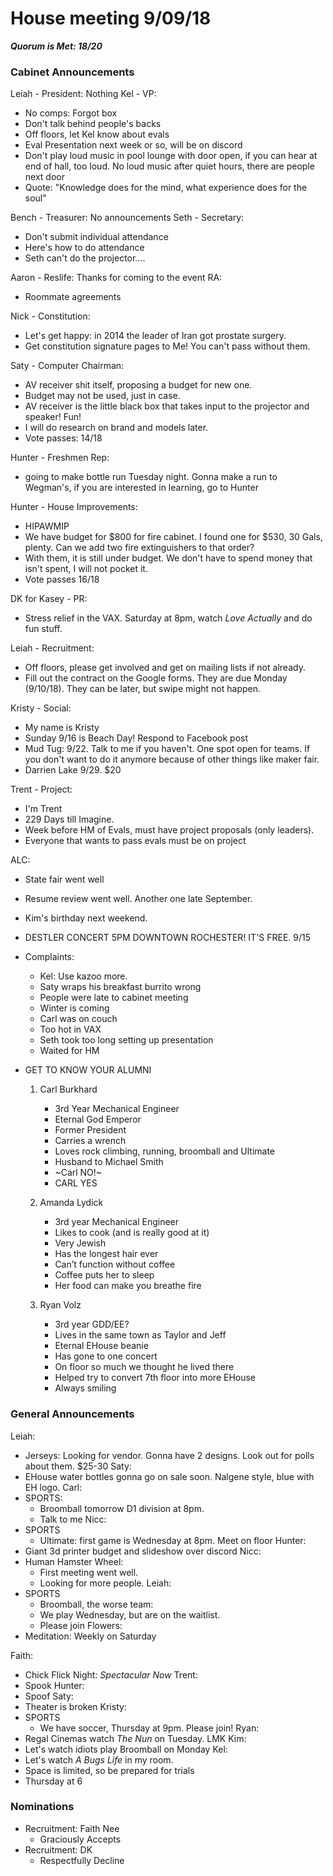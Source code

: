 # House meeting 9/09/18
***Quorum is Met: 18/20*** 

### Cabinet Announcements

Leiah - President: Nothing
Kel - VP: 

- No comps: Forgot box
- Don't talk behind people's backs
- Off floors, let Kel know about evals
- Eval Presentation next week or so, will be on discord
- Don't play loud music in pool lounge with door open, if you can hear at end of hall, too loud. No loud music after quiet hours, there are people next door
- Quote: "Knowledge does for the mind, what experience does for the soul"

Bench - Treasurer: No announcements
Seth - Secretary: 

- Don't submit individual attendance
- Here's how to do attendance
- Seth can't do the projector....

Aaron - Reslife: Thanks for coming to the event
RA:

- Roommate agreements

Nick - Constitution:

- Let's get happy: in 2014 the leader of Iran got prostate surgery. 
- Get constitution signature pages to Me! You can't pass without them.

Saty - Computer Chairman: 

- AV receiver shit itself, proposing a budget for new one. 
- Budget may not be used, just in case. 
- AV receiver is the little black box that takes input to the projector and speaker! Fun!
- I will do research on brand and models later. 
- Vote passes: 14/18

Hunter - Freshmen Rep:

- going to make bottle run Tuesday night. Gonna make a run to Wegman's, if you are interested in learning, go to Hunter

Hunter - House Improvements:

- HIPAWMIP
- We have budget for $800 for fire cabinet. I found one for $530, 30 Gals, plenty. Can we add two fire extinguishers to that order?
- With them, it is still under budget. We don't have to spend money that isn't spent, I will not pocket it.
- Vote passes 16/18

DK for Kasey - PR: 

- Stress relief in the VAX. Saturday at 8pm, watch _Love Actually_ and do fun stuff.

Leiah - Recruitment:

- Off floors, please get involved and get on mailing lists if not already. 
- Fill out the contract on the Google forms. They are due Monday (9/10/18). They can be later, but swipe might not happen. 

Kristy - Social:

- My name is Kristy
- Sunday 9/16 is Beach Day! Respond to Facebook post
- Mud Tug: 9/22. Talk to me if you haven't. One spot open for teams. If you don't want to do it anymore because of other things like maker fair.
- Darrien Lake 9/29. $20

Trent - Project:

- I'm Trent
- 229 Days till Imagine.
- Week before HM of Evals, must have project proposals (only leaders). 
- Everyone that wants to pass evals must be on project

ALC:

- State fair went well
- Resume review went well. Another one late September.
- Kim's birthday next weekend. 
- DESTLER CONCERT 5PM DOWNTOWN ROCHESTER! IT'S FREE. 9/15
- Complaints:
  
  - Kel: Use kazoo more.
  - Saty wraps his breakfast burrito wrong
  - People were late to cabinet meeting
  - Winter is coming
  - Carl was on couch
  - Too hot in VAX
  - Seth took too long setting up presentation
  - Waited for HM
- GET TO KNOW YOUR ALUMNI
  
  1. Carl Burkhard
      - 3rd Year Mechanical Engineer
      - Eternal God Emperor 
      - Former President
      - Carries a wrench
      - Loves rock climbing, running, broomball and Ultimate
      - Husband to Michael Smith
      - ~Carl NO!~
      - CARL YES

  2. Amanda Lydick
      - 3rd year Mechanical Engineer
      - Likes to cook (and is really good at it)
      - Very Jewish
      - Has the longest hair ever
      - Can’t function without coffee
      - Coffee puts her to sleep
      - Her food can make you breathe fire

  3. Ryan Volz
      - 3rd year GDD/EE? 
      - Lives in the same town as Taylor and Jeff 
      - Eternal EHouse beanie
      - Has gone to one concert
      - On floor so much we thought he lived there
      - Helped try to convert 7th floor into more EHouse
      - Always smiling


### General Announcements

Leiah:
  - Jerseys: Looking for vendor. Gonna have 2 designs. Look out for polls about them. $25-30
Saty:
  - EHouse water bottles gonna go on sale soon. Nalgene style, blue with EH logo.
Carl:
  - SPORTS: 
    - Broomball tomorrow D1 division at 8pm. 
    - Talk to me
Nicc:
  - SPORTS
    - Ultimate: first game is Wednesday at 8pm. Meet on floor
Hunter:
  - Giant 3d printer budget and slideshow over discord
Nicc:
  - Human Hamster Wheel:
    - First meeting went well. 
    - Looking for more people. 
Leiah:
  - SPORTS
    - Broomball, the worse team:
    - We play Wednesday, but are on the waitlist. 
    - Please join
Flowers:
  - Meditation: Weekly on Saturday

Faith: 
  - Chick Flick Night: _Spectacular Now_
Trent:
  - Spook
Hunter:
  - Spoof
Saty:
  - Theater is broken
Kristy:
  - SPORTS
    - We have soccer, Thursday at 9pm. Please join!
Ryan:
  - Regal Cinemas watch _The Nun_ on Tuesday. LMK
Kim:
  - Let's watch idiots play Broomball on Monday
Kel:
  - Let's watch _A Bugs Life_ in my room.
  - Space is limited, so be prepared for trials
  - Thursday at 6

### Nominations

- Recruitment: Faith Nee
  - Graciously Accepts
- Recruitment: DK
  - Respectfully Decline
